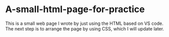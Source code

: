 # A-small-html-page-for-practice
This is a small web page I wrote by just using the HTML based on VS code. The next step is to arrange the page by using CSS, which I will update later.

